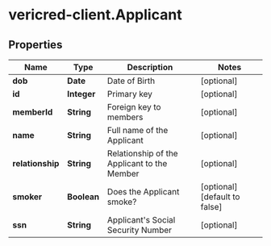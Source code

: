 # vericred-client.Applicant

## Properties
Name | Type | Description | Notes
------------ | ------------- | ------------- | -------------
**dob** | **Date** | Date of Birth | [optional] 
**id** | **Integer** | Primary key | [optional] 
**memberId** | **String** | Foreign key to members | [optional] 
**name** | **String** | Full name of the Applicant | [optional] 
**relationship** | **String** | Relationship of the Applicant to the Member | [optional] 
**smoker** | **Boolean** | Does the Applicant smoke? | [optional] [default to false]
**ssn** | **String** | Applicant&#39;s Social Security Number | [optional] 


